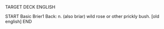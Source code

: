 TARGET DECK
ENGLISH

START
Basic
Brier1
Back: n. (also briar) wild rose or other prickly bush. [old english]
END
